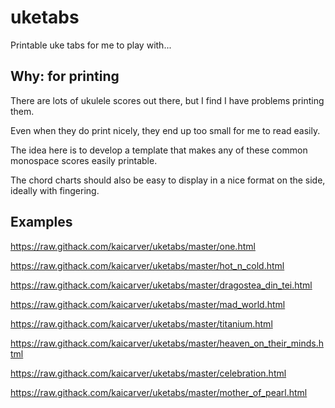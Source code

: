 # uketabs

Printable uke tabs for me to play with...

## Why: for printing

There are lots of ukulele scores out there,
but I find I have problems printing them.

Even when they do print nicely,
they end up too small for me to read easily.

The idea here is to develop a template that makes
any of these common monospace scores easily printable.

The chord charts should also be easy to display
in a nice format on the side, ideally with fingering.

## Examples

https://raw.githack.com/kaicarver/uketabs/master/one.html

https://raw.githack.com/kaicarver/uketabs/master/hot_n_cold.html

https://raw.githack.com/kaicarver/uketabs/master/dragostea_din_tei.html

https://raw.githack.com/kaicarver/uketabs/master/mad_world.html

https://raw.githack.com/kaicarver/uketabs/master/titanium.html

https://raw.githack.com/kaicarver/uketabs/master/heaven_on_their_minds.html

https://raw.githack.com/kaicarver/uketabs/master/celebration.html

https://raw.githack.com/kaicarver/uketabs/master/mother_of_pearl.html

